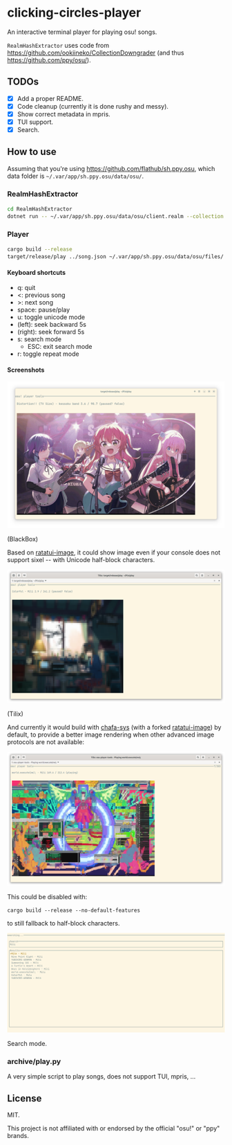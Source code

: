 # clicking-circles-player

An interactive terminal player for playing osu! songs.

`RealmHashExtractor` uses code from <https://github.com/ookiineko/CollectionDowngrader> (and thus <https://github.com/ppy/osu/>).

## TODOs

- [x] Add a proper README.
- [x] Code cleanup (currently it is done rushy and messy).
- [x] Show correct metadata in mpris.
- [x] TUI support.
- [x] Search.

## How to use

Assuming that you're using <https://github.com/flathub/sh.ppy.osu>, which data folder is `~/.var/app/sh.ppy.osu/data/osu/`.

### RealmHashExtractor

```sh
cd RealmHashExtractor
dotnet run -- ~/.var/app/sh.ppy.osu/data/osu/client.realm --collection Songs -o ../song.json
```

### Player

```sh
cargo build --release
target/release/play ../song.json ~/.var/app/sh.ppy.osu/data/osu/files/
```

#### Keyboard shortcuts

- q: quit
- <: previous song
- \>: next song
- space: pause/play
- u: toggle unicode mode
- (left): seek backward 5s
- (right): seek forward 5s
- s: search mode
    - ESC: exit search mode
- r: toggle repeat mode

#### Screenshots

![in BlackBox](assets/blackbox-1.png)

(BlackBox)

Based on [ratatui-image](https://github.com/benjajaja/ratatui-image/), it could show image even if your console does not support sixel -- with Unicode half-block characters.

![in Tilix](assets/tilix-1.png)

(Tilix)

And currently it would build with [chafa-sys](https://crates.io/crates/chafa-sys) (with a forked [ratatui-image](https://github.com/taoky/ratatui-image/)) by default, to provide a better image rendering when other advanced image protocols are not available:

![chafa by default, in Tilix](assets/chafa.png)

This could be disabled with:

```shell
cargo build --release --no-default-features
```

to still fallback to half-block characters.

![Search](assets/kitty-search-1.png)

Search mode.

### archive/play.py

A very simple script to play songs, does not support TUI, mpris, ...

## License

MIT.

This project is not affiliated with or endorsed by the official "osu!" or "ppy" brands.
